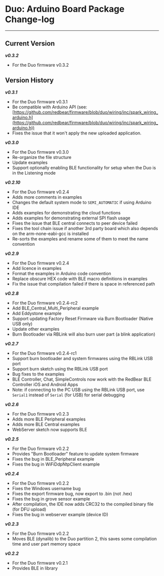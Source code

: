 # Duo: Arduino Board Package Change-log
---


## Current Version

***v0.3.2***

* For the Duo firmware v0.3.2


## Version History

***v0.3.1***

* For the Duo firmware v0.3.1
* Be compatible with Arduino API (see: [https://github.com/redbear/firmware/blob/duo/wiring/inc/spark_wiring_arduino.h](https://github.com/redbear/firmware/blob/duo/wiring/inc/spark_wiring_arduino.h))
* Fixes the issue that it won't apply the new uploaded application.

***v0.3.0***

* For the Duo firmware v0.3.0
* Re-organize the file structure
* Update examples
* Support optionally enabling BLE functionality for setup when the Duo is in the Listening mode

***v0.2.10***

* For the Duo firmware v0.2.4
* Adds more comments in examples
* Changes the default system mode to `SEMI_AUTOMATIC` if using Arduino IDE
* Adds examples for demonstrating the cloud functions
* Adds examples for demonstrating external SPI flash usage
* Fixes the issue that BLE central connects to peer device failed
* Fixes the tool chain issue if another 3rd party board which also depends on the arm-none-eabi-gcc is installed
* Re-sorts the examples and rename some of them to meet the name convention

***v0.2.9***

* For the Duo firmware v0.2.4
* Add licence in examples
* Format the examples in Arduino code convention
* Replace obscure HEX code with BLE macro definitions in examples
* Fix the issue that compilation failed if there is space in referenced path

***v0.2.8***

* For the Duo firmware v0.2.4-rc2
* Add BLE\_Central\_Multi\_Peripheral example
* Add Eddystone example
* Support updating Factory Reset Firmware via Burn Bootloader (Native USB only)
* Update other examples
* Burn Bootloader via RBLink will also burn user part (a blink application)

***v0.2.7***

* For the Duo firmware v0.2.4-rc1
* Support burn bootloader and system firmwares using the RBLink USB port
* Support burn sketch using the RBLink USB port
* Bug fixes to the examples
* BLE Controller, Chat, SimpleControls now work with the RedBear BLE Controller iOS and Android Apps
* Note: if connecting to the PC USB using the RBLink USB port, use `Serial1` instead of `Serial` (for USB) for serial debugging

***v0.2.6***

* For the Duo firmware v0.2.3
* Adds more BLE Peripheral examples
* Adds more BLE Central examples
* WebServer sketch now supports BLE

***v0.2.5***

* For the Duo firmware v0.2.2
* Provides "Burn Bootloader" feature to update system firmware
* Fixes the bug in BLE_Peripheral example
* Fixes the bug in WiFiDdpNtpClient example

***v0.2.4***

* For the Duo firmware v0.2.2
* Fixes the Windows username bug
* Fixes the export firmware bug, now export to .bin (not .hex)
* Fixes the bug in grove sensor example
* After compilation, the IDE now adds CRC32 to the compiled binary file (for DFU upload)
* Fixes the bug in webserver example (device ID)

***v0.2.3***

* For the Duo firmware v0.2.2
* Moves BLE (dynalib) to the Duo partition 2, this saves some compilation time and user part memory space

***v0.2.2***

* For the Duo firmware v0.2.1
* Provides BLE in library

